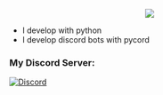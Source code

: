 <p align="center">
  <img src="https://readme-typing-svg.demolab.com/?lines=Hi+👋%2C+I'm+Squidi!;I+am+a+hobby+developer+from+Germany.;If+you+want+a+discord+bot+contact+me. ;&center=true&width=750&height=80&color=fcfcfc&vCenter=true&pause=5&size=30">
</p>

- I develop with python
- I develop discord bots with pycord 

### My Discord Server:
[![Discord](https://img.shields.io/discord/1040624306062889032?color=blue&label=Discord&logo=discord&logoColor=white&style=for-the-badge)](https://discord.gg/Zv5JtYhd9r)
